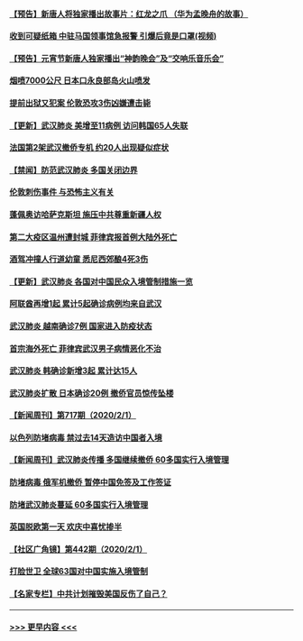 #### [【预告】新唐人将独家播出故事片：红龙之爪 （华为孟晚舟的故事）](../pages/prog202/a102767728.md?t=02031602) 
#### [收到可疑纸箱 中驻马国领事馆急报警 引爆后竟是口罩(视频)](../pages/prog202/a102767695.md?t=02031602) 
#### [【预告】元宵节新唐人独家播出“神韵晚会”及“交响乐音乐会”](../pages/prog202/a102767674.md?t=02031602) 
#### [烟喷7000公尺 日本口永良部岛火山喷发](../pages/prog202/a102767687.md?t=02031602) 
#### [提前出狱又犯案 伦敦恐攻3伤凶嫌遭击毙](../pages/prog202/a102767635.md?t=02031602) 
#### [【更新】武汉肺炎 美增至11病例 访问韩国65人失联](../pages/prog202/a102758911.md?t=02031602) 
#### [法国第2架武汉撤侨专机 约20人出现疑似症状](../pages/prog202/a102767617.md?t=02031602) 
#### [【禁闻】防范武汉肺炎  多国关闭边界](../pages/prog202/a102767542.md?t=02031602) 
#### [伦敦刺伤事件 与恐怖主义有关](../pages/prog202/a102767509.md?t=02031602) 
#### [蓬佩奥访哈萨克斯坦 施压中共尊重新疆人权](../pages/prog202/a102767395.md?t=02031602) 
#### [第二大疫区温州遭封城 菲律宾报首例大陆外死亡](../pages/prog202/a102767388.md?t=02031602) 
#### [酒驾冲撞人行道幼童 悉尼西郊酿4死3伤](../pages/prog202/a102767238.md?t=02031602) 
#### [【更新】武汉肺炎 各国对中国民众入境管制措施一览](../pages/prog202/a102767170.md?t=02031602) 
#### [阿联酋再增1起 累计5起确诊病例均来自武汉](../pages/prog202/a102767207.md?t=02031602) 
#### [武汉肺炎 越南确诊7例 国家进入防疫状态](../pages/prog202/a102767186.md?t=02031602) 
#### [首宗海外死亡 菲律宾武汉男子病情恶化不治](../pages/prog202/a102767150.md?t=02031602) 
#### [武汉肺炎 韩确诊新增3起 累计达15人](../pages/prog202/a102767132.md?t=02031602) 
#### [武汉肺炎扩散 日本确诊20例 撤侨官员惊传坠楼](../pages/prog202/a102767109.md?t=02031602) 
#### [【新闻周刊】第717期（2020/2/1）](../pages/prog202/a102767114.md?t=02031602) 
#### [以色列防堵病毒 禁过去14天造访中国者入境](../pages/prog202/a102767091.md?t=02031602) 
#### [【新闻周刊】武汉肺炎传播 多国继续撤侨 60多国实行入境管理](../pages/prog202/a102767044.md?t=02031602) 
#### [防堵病毒 俄军机撤侨 暂停中国免签及工作签证](../pages/prog202/a102767084.md?t=02031602) 
#### [防堵武汉肺炎蔓延 60多国实行入境管理](../pages/prog202/a102766756.md?t=02031602) 
#### [英国脱欧第一天 欢庆中喜忧掺半](../pages/prog202/a102766971.md?t=02031602) 
#### [【社区广角镜】第442期（2020/2/1）](../pages/prog202/a102766826.md?t=02031602) 
#### [打脸世卫 全球63国对中国实施入境管制](../pages/prog202/a102766497.md?t=02031602) 
#### [【名家专栏】中共计划摧毁美国反伤了自己？](../pages/prog202/a102766174.md?t=02031602) 

----
#### [ >>> 更早内容 <<< ](../indexes/prog202-earlier.md)

